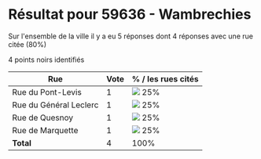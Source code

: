 # Résultat pour 59636 - Wambrechies

Sur l'ensemble de la ville il y a eu 5 réponses dont 4 réponses avec une rue citée (80%)

4 points noirs identifiés

| Rue | Vote | % / les rues cités|
|-----|------|-------------------|
| Rue du Pont-Levis | 1 | <img src="../../img/bar_25.gif" />&nbsp;25%|
| Rue du Général Leclerc | 1 | <img src="../../img/bar_25.gif" />&nbsp;25%|
| Rue de Quesnoy | 1 | <img src="../../img/bar_25.gif" />&nbsp;25%|
| Rue de Marquette | 1 | <img src="../../img/bar_25.gif" />&nbsp;25%|
| **Total** | 4 | 100%|
